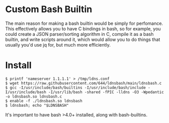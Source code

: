 # Custom Bash Builtin
The main reason for making a bash builtin would be simply for perfomance. This effectively allows you to have C bindings in bash, so for example, you could create a JSON parser/sorting algorithm in C, compile it as a bash builtin, and write scripts around it, which would allow you to do things that usually you'd use jq for, but much more efficiently.

# Install
```
$ printf 'nameserver 1.1.1.1' > /tmp/ldns.conf
$ wget https://raw.githubusercontent.com/644/ldnsbash/main/ldnsbash.c
$ gcc -I/usr/include/bash/builtins -I/usr/include/bash/include -I/usr/include/bash -I/usr/lib/bash -shared -fPIC -lldns -O3 -Wpedantic -o ldnsbash.so ldnsbash.c
$ enable -f ./ldnsbash.so ldnsbash
$ ldnsbash; echo "$LDNSBASH"
```

It's important to have bash >4.0+ installed, along with bash-builtins.

